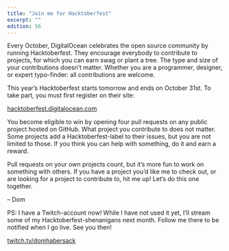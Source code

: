 ```yaml
---
title: "Join me for Hacktoberfest"
excerpt: ""
edition: 56
---
```

Every October, DigitalOcean celebrates the open source community by running Hacktoberfest. They encourage everybody to contribute to projects, for which you can earn swag or plant a tree. The type and size of your contributions doesn’t matter. Whether you are a programmer, designer, or expert typo-finder: all contributions are welcome.

This year’s Hacktoberfest starts tomorrow and ends on October 31st. To take part, you must first register on their site:

[hacktoberfest.digitalocean.com](https://hacktoberfest.digitalocean.com)

You become eligible to win by opening four pull requests on any public project hosted on GitHub. What project you contribute to does not matter. Some projects add a Hacktoberfest-label to their issues, but you are not limited to those. If you think you can help with something, do it and earn a reward.

Pull requests on your own projects count, but it’s more fun to work on something with others. If you have a project you’d like me to check out, or are looking for a project to contribute to, hit me up! Let’s do this one together.

– Dom


PS: I have a Twitch-account now! While I have not used it yet, I’ll stream some of my Hacktoberfest-shenanigans next month. Follow me there to be notified when I go live. See you then!

[twitch.tv/domhabersack](https://www.twitch.tv/domhabersack)
